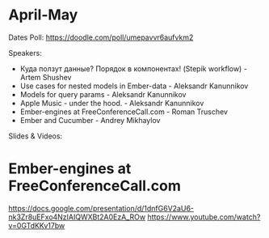 # April-May

Dates Poll: https://doodle.com/poll/umepavvr6aufvkm2

Speakers: 
- Куда ползут данные? Порядок в компонентах! (Stepik workflow) - Artem Shushev
- Use cases for nested models in Ember-data - Aleksandr Kanunnikov
- Models for query params - Aleksandr Kanunnikov
- Apple Music - under the hood. - Aleksandr Kanunnikov
- Ember-engines at FreeConferenceCall.com - Roman Truschev
- Ember and Cucumber - Andrey Mikhaylov


Slides & Videos:

# Ember-engines at FreeConferenceCall.com
https://docs.google.com/presentation/d/1dnfG6V2aU6-nk3Zr8uEFxo4NzIAIQWXBt2A0EzA_ROw
https://www.youtube.com/watch?v=0GTdKKv17bw

